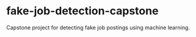 # fake-job-detection-capstone
Capstone project for detecting fake job postings using machine learning.

